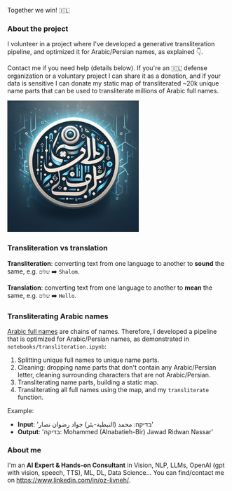 Together we win! 🇮🇱

### About the project
I volunteer in a project where I've developed a generative transliteration pipeline,
and optimized it for Arabic/Persian names, as explained 👇.

Contact me if you need help (details below). If you're an 🇮🇱 defense organization
or a voluntary project I can share it as a donation, and if your data is
sensitive I can donate my static map of transliterated ~20k unique name parts that 
can be used to transliterate millions of Arabic full names.

<p align="left">
  <img src="data/logo.jpeg" width="300" title="hover text">
</p>

### Transliteration vs translation
**Transliteration**: converting text from one language to another to **sound** the same,
e.g. `שלום` ➡️ `Shalom`.

**Translation**: converting text from one language to another to **mean** the same,
e.g. `שלום` ➡️ `Hello`.

### Transliterating Arabic names
[Arabic full names](https://en.wikipedia.org/wiki/Arabic_name) are chains of names.
Therefore, I developed a pipeline that is optimized for Arabic/Persian names,
as demonstrated in `notebooks/transliteration.ipynb`:
1. Splitting unique full names to unique name parts.
2. Cleaning: dropping name parts that don't contain any Arabic/Persian letter,
cleaning surrounding characters that are not Arabic/Persian.
3. Transliterating name parts, building a static map.
4. Transliterating all full names using the map, and my `transliterate` function.

Example:
* **Input**: 'בדיקה: محمد (النبطية-بئر) جواد رضوان نصار'
* **Output**: 'בדיקה: Mohammed (Alnabatieh-Bir) Jawad Ridwan Nassar'

### About me
I'm an **AI Expert & Hands-on Consultant** in Vision, NLP, LLMs, OpenAI 
(gpt with vision, speech, TTS), ML, DL, Data Science...
You can find/contact me on https://www.linkedin.com/in/oz-livneh/.